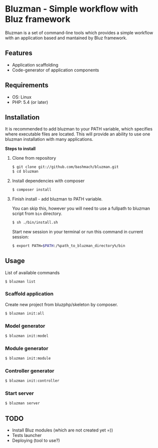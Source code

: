   Bluzman - Simple workflow with Bluz framework
======================================

Bluzman is a set of command-line tools which provides a simple workflow with an application based and mantained by Bluz framework.

## Features

 * Application scaffolding
 * Code-generator of application components

## Requirements

 * OS: Linux
 * PHP: 5.4 (or later)

## Installation

It is recommended to add bluzman to your PATH variable, which specifies where executable files are located.
This will provide an ability to use one bluzman installation with many applications.

**Steps to install**

1. Clone from repository

    ```bash
    $ git clone git://github.com/bashmach/bluzman.git
    $ cd bluzman
    ```

2.  Install dependencies with composer

    ```bash
    $ composer install
    ```

3.  Finish install - add bluzman to PATH variable.

    You can skip this, however you will need to use a fullpath to bluzman script from ``` bin ``` directory.

    ```bash
    $ sh ./bin/install.sh
    ```

    Start new session in your terminal or run this command in current session:
    ```bash
    $ export PATH=$PATH:/%path_to_bluzman_directory%/bin
    ```

## Usage

List of available commands

```bash
$ bluzman list
```

### Scaffold application

Create new project from bluzphp/skeleton by composer.

```bash
$ bluzman init:all
```

### Model generator

```bash
$ bluzman init:model
```

### Module generator

```bash
$ bluzman init:module
```

### Controller generator

```bash
$ bluzman init:controller
```

### Start server

```bash
$ bluzman server
```

## TODO

 * Install Bluz modules (which are not created yet =))
 * Tests launcher
 * Deploying (tool to use?)





